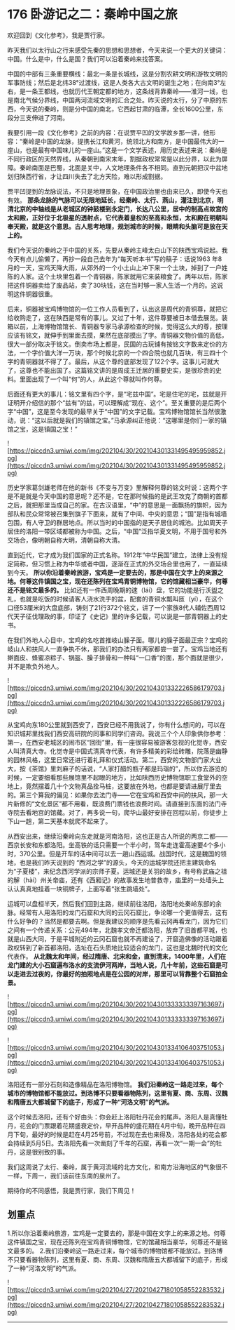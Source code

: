 # 176 卧游记之二：秦岭中国之旅

欢迎回到《文化参考》，我是贾行家。

昨天我们以太行山之行来感受先秦的思想和思想者，今天来说一个更大的关键词：中国。什么是中，什么是国？我们可以沿着秦岭来找答案。

中国的中部有三条重要横线：最北一条是长城线，这是分割农耕文明和游牧文明的军事防线；然后是北纬38°过渡线，这是人类各大古文明的诞生之地；在向南3°左右，是一条王都线，也就历代王朝定都的地方，这条线背靠秦岭——淮河一线，也是南北气候分界线，中国两河流域文明的汇合之处。昨天说的太行，分了中原的东西，今天说的秦岭，则是分中国的南北，它西起甘肃的临潭，全长1600公里，东段分三支伸进了河南。

我要引用一段《文化参考》之前的内容：在说贾平凹的文学故乡那一讲，他形容：“秦岭是中国的龙脉，提携长江和黄河，统领北方和南方，是中国最伟大的一座山，也是最有中国味儿的一座山。”这是一个文学表述，用历史表述来说：秦岭是不同行政区的天然界线，从秦朝到南宋末年，割据政权常常是以此分界，以此为屏障。秦岭南面是巴蜀，北面是关中，人文地理条件各不相同。直到元朝把汉中盆地划归陕西行省，才让四川失去了北方天险，难以形成割据。

贾平凹提到的龙脉说法，不只是地理景象，在中国政治里也由来已久，即使今天也有效。 **那条龙脉的气脉可以无限地延长，经秦岭、太行、燕山，灌注到北京，明清北京的中轴线是从老城区的钟鼓楼到永定门，长达八公里，居中的制高点故宫的太和殿，正好位于北极星的透射点，它代表着皇权的至高和永恒，太和殿在明朝叫奉天殿，就是这个意思。古人思考地理，规划城市的时候，眼睛和头脑可是放在天上的。**

我们今天说的秦岭之于中国的关系，先要从秦岭主峰太白山下的陕西宝鸡说起。我今天有点儿偷懒了，再抄一段自己去年为“每天听本书”写的稿子：话说1963 年8月的一天，宝鸡天降大雨，从郊外的一个小土山上冲下来一个土块，掉到了一户姓陈的人家。这个土块里包着一个青铜器，陈家就用它来装粮食了。两年以后，陈家把这件铜器卖给了废品站，卖了30块钱，这在当时够一家人生活一个月的。这说明这件铜器很重。

后来，铜器被宝鸡博物馆的一位工作人员看到了，认出这是周代的青铜尊，就把它给收购走了，这在陕西是常有的事儿。又过了十年，这件尊要被日本借去展览。装箱以前，上海博物馆馆长、青铜器专家马承源检查的时候，觉得这么大的尊，按理应该有铭文，就伸手到里面去摸，果然在底部摸出了字。青铜器文物价值的高低，很大一部分取决于铭文。倒卖市场上都是，民国的古玩铺有按铭文字数来定价的方法，一个字价值大洋一万块，那个时候北京的一个四合院也就几百块，有三四十个字的青铜器就不得了了。最后，从这个尊的底部发现了122个字。这事儿可就大了，这尊也不能出国了。这篇铭文讲的是周成王迁居的重要史实，是很珍贵的史料。里面出现了一个叫“何”的人，从此这个尊就叫作何尊。

后面还有更大的事儿：铭文里有四个字，是“宅兹中国”。宅是住宅的宅，兹就是开证明开介绍信的那个“兹有”的兹，可以理解成“现在、这个”。至关重要的是后两个字“中国”，这是至今发现的最早关于“中国”的文字记载。宝鸡博物馆馆长当然很激动，说：“这以后就是我们的镇馆之宝。”马承源纠正他说：“这哪里是你们一家的镇馆之宝，这是镇国之宝！”

![https://piccdn3.umiwi.com/img/202104/30/202104301331495495959852.jpg](https://piccdn3.umiwi.com/img/202104/30/202104301331495495959852.jpg)

历史学家葛剑雄老师在他的新书《不变与万变》里解释何尊的铭文时说：这两个字是不是就是今天中国的意思呢？还不是，它在那时候指的是武王攻克了商朝的首都之后，就把那里当成自己的家。在古汉语里，“中”的意思是一面飘扬的旗帜，因为部队和民众常常被召集到旗子下面来，就有了中间、中央的意思；“国”是指有城墙包围，有人守卫的群居地点。所以当时的中国指的是天子居住的城池。比如周天子居住的洛阳一带区域都被称为中国。之后，“中国”泛指华夏文明，不用于国号和外交场合，像明朝自称大明，清朝自称大清。

直到近代，它才成为我们国家的正式名称。1912年“中华民国”建立，法律上没有规定简称，但习惯上称为中华或者中国，逐渐在正式的外交场合里也用了，一直延续到今天。 **所以你沿着秦岭旅游，宝鸡是一定要去的，那是中国在文字上的来源之地。何尊这件镇国之宝，现在还陈列在宝鸡青铜博物馆，它的馆藏相当豪华，何尊还不是铭文最多的。** 比如还有一件西周晚期的逨（lái）盘，它的功能是行沃盥之礼，也就是吃饭的时候请客人浇水洗手的盆，配套的青铜水瓢叫匜（yí），在这个口径53厘米的大盘底部，铸刻了21行372个铭文，讲了一个家族8代人辅佐西周12代天子征伐理政的事，印证了《史记》里的许多记载，可以说是一部青铜器上的史书。

在我们外地人心目中，宝鸡的名吃首推岐山臊子面。哪儿的臊子面最正宗？宝鸡的岐山人和扶风人一直争执不休，那我们的办法只有两家都尝一尝了。宝鸡当地还有擀面皮、蜂蜜凉粽子、锅盔、臊子排骨和一种叫“一口香”的面，那个面就是很少，并不是欺负外地人。

![https://piccdn3.umiwi.com/img/202104/30/202104301332226586179703.jpg](https://piccdn3.umiwi.com/img/202104/30/202104301332226586179703.jpg)

从宝鸡向东180公里就到西安了，西安已经不用我说了，你有什么想问的，可以在知识城邦里找我们西安高研院的同事和同学们咨询。我说三个个人印象供你参考：第一，在西安老城区的闹市区“回街”里，有一座很容易被游客忽视的化觉寺，西安人叫清真大寺。化觉寺是中国式清真寺代表，有许多精美的彩绘砖雕，院落是幽静的园林风格，这里日常还进行着礼拜和仪式活动。第二，西安的文物部门家大业大，按《茶馆》里刘麻子的话说，“人家打醋的瓶子都是玛瑙的”，所以你去游览的时候，一定要细看那些展馆里不起眼的地方，比如陕西历史博物馆职工食堂外的空地上，竟然摆着几十个文物真品拴马桩，这要放在外地，也都是要请进展厅里去的。第三个算我的偏见：如果你去法门寺——它在宝鸡和西安中间的扶风，那一大片新修的“文化景区”都不用看，既浪费门票钱也浪费时间。请直接到东面的法门寺寺院去看地宫的馆藏。对了，再多说一句，爬华山最好安排在回程以前，你徒步上下山一趟，第二天基本就爬不起来了。

从西安出来，继续沿秦岭向东走就是河南洛阳，这也正是古人所说的两京二都——西京长安和东都洛阳。坐高铁的话只需要一个半小时，驾车走连霍高速要4个多小时，370公里。但是开车的话中间可以去一趟山西运城。战国时代，这是魏国的领地，也是我们昨天说到的 “西河之学”的源头，今天的运城学院还把主建筑命名为“子夏楼”，来纪念西河学派的宗师子夏。运城还是关羽的故乡，有号称武庙之祖的解（hài）州关帝庙，还有《西厢记》的故事发生地普救寺，庙里的一处墙头上认认真真地挂着一块铜牌子，上面写着“张生跳墙处”。

运城可以盘桓半天，然后我们回到主路，继续前往洛阳，洛阳地处秦岭东部的余脉。经常有人用洛阳的龙门石窟和大同的云冈石窟比，争论哪一个更值得去，这有什么好争的？当然是都要去啊。但是我建议的顺序是先看云冈再看龙门，因为它们之间有一个传递关系：公元494年，北魏孝文帝迁都洛阳，放弃了旧首都平城，也就是山西大同，于是平城附近的云冈石窟也就不再建设了，开窟造佛像的活动跟着政权转到了新首都洛阳，选址在石头质地比较适合的龙门，这也是北魏时代的文化代表作。 **从北魏太和年间，经过隋唐、北宋和金，直到清末，1400年里，人们在龙门建的大小石窟遍布洛水的支流伊河两岸，当地人说，几十年前，这些石窟是可以走进去过夜的，你最好的拍照地点是在公园的对岸，那里可以背靠整个石窟拍全景。**

![https://piccdn3.umiwi.com/img/202104/30/202104301333333397163697.jpg](https://piccdn3.umiwi.com/img/202104/30/202104301333333397163697.jpg)

![https://piccdn3.umiwi.com/img/202104/30/202104301334106403751053.jpg](https://piccdn3.umiwi.com/img/202104/30/202104301334106403751053.jpg)

洛阳还有一部分石刻和造像精品在洛阳博物馆。 **我们沿秦岭这一路走过来，每个城市的博物馆都不能放过。到洛博不只要看器物陈列，这里有夏、商、东周、汉魏和隋唐五大都城留下的底子，形成了一种“河洛文明”的气派。**

这个时候去洛阳，还有个好由头：你会赶上洛阳牡丹花会的尾声。洛阳人是真懂牡丹，花会的门票跟着花期盛衰定价，早开品种的盛花期在4月中旬，晚开品种在四月下旬，最好的时候是赶在4月25号前，不过现在去也来得及，洛阳各处的花会都会持续到5月5日。去洛阳先看一次凿刻了千年的石窟，再看一次“一期一会”的牡丹，这是很别致的事。

我们这周说了太行、秦岭，属于黄河流域的北方文化，和南方沿海地区的气象很不一样，下周一，我们该前往东南的泉州了。

期待你的不同感悟，我是贾行家，我们下周见！

## 划重点

1.所以你沿着秦岭旅游，宝鸡是一定要去的，那是中国在文字上的来源之地。何尊这件镇国之宝，现在还陈列在宝鸡青铜博物馆，它的馆藏相当豪华，何尊还不是铭文最多的。
2.我们沿秦岭这一路走过来，每个城市的博物馆都不能放过。到洛博不只要看器物陈列，这里有夏、商、东周、汉魏和隋唐五大都城留下的底子，形成了一种“河洛文明”的气派。

![https://piccdn3.umiwi.com/img/202104/27/202104271801058552283532.jpg](https://piccdn3.umiwi.com/img/202104/27/202104271801058552283532.jpg)

---
